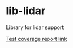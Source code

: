 # lib-lidar
Library for lidar support

[Test coverage report link](https://lukaskaz.github.io/lib-lidar/coverage/)
